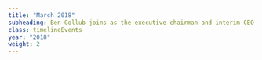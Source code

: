 ```yaml
---
title: "March 2018"
subheading: Ben Gollub joins as the executive chairman and interim CEO at Storj Labs. He was previously co-founder and CEO at Docker.
class: timelineEvents
year: "2018"
weight: 2
---
```

